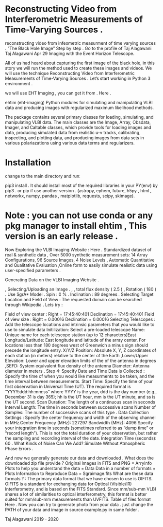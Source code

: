 # Reconstructing Video from Interferometric Measurements of Time-Varying Sources . 
reconstructing video from infeometric measurment  of time varying sources .
“The Black Hole Image” Step by step .
Go to the profile of Taj Alagawani
Taj Alagawani
Apr 29
Imaging with the Event Horizon Telescope.

All of us had heard about capturing the first image of the black hole, in this story we will run the method used to create these images and videos.
We will use the technique Reconstructing Video from Interferometric Measurements of Time-Varying Sources . 
Let’s start working in Python 3 environment .

we will use EHT Imaging , you can get it from . Here .

ehtim (eht-imaging)
Python modules for simulating and manipulating VLBI data and producing images with regularized maximum likelihood methods.

The package contains several primary classes for loading, simulating, and manipulating VLBI data. The main classes are the Image, Array, Obsdata, Imager, and Caltable classes, which provide tools for loading images and data, producing simulated data from realistic u-v tracks, calibrating, inspecting, and plotting data, and producing images from data sets in various polariazations using various data terms and regularizers.



# Installation
change to the main directory and run:

pip3 install .
It should install most of the required libraries in your PY(env) by pip3 . or pip if use another version . 
(astropy, ephem, future, h5py , html , networkx, numpy, pandas , matplotlib, requests, scipy, skimage).

# Note : you can not use conda or any pkg manager to install ehtim , This version is an early release .

Now Exploring the VLBI Imaging Website : Here .
Standardized dataset of real & synthetic data , Over 5000 synthetic measurement sets: 14 Array Configurations, 96 Source Images, 4 Noise Levels , Automatic Quantitative and Qualitative Evaluation ,Online form to easily simulate realistic data using user-specified parameters .

Generating Data on the VLBI Imaging Website .

, Selecting/Uploading an Image . ,
, total flux density ( 2.5 ) ,
Rotation ( 180 ) .
Use SgrA* Model .
Spin : 0 % .
Inclination : 89 degrees .
Selecting Target Location and Field of View :
The requested domain can be searched through Wikipedia . 
Lets try :

Field of view center : 
Right = 17:45:40:401
Declination = 17:45:40:401
Field of view size : 
Right = 0.00016
Declination = 0.00016
Selecting Telescopes :
Add the telescope locations and intrinsic parameters that you would like to use to simulate data
Initilization: Select a pre-loaded telescope Name: Unique name for each telescope station (up to 12 characters)East Longitude/Latitude: East longitude and latitude of the array center. For locations less than 180 degrees west of Greenwich a minus sign should precede the longitude entry. X/Y/Z Position: Absolute X, Y, Z coordinates of each station (in meters) relative to the center of the Earth ,Lower/Upper Elevation: Lower and upper elevation limits of the of the antenna in degrees ,SEFD: System equivalent flux density of the antenna Diameter: Antenna diameter in meters .
Step 4: Specify Date and Time Data is Collected :
Specify the time of when you would like measurments to be taken, and the time interval between measurements. Start Time: Specify the time of your first observation in Universal Time (UT). The required format is “YYYY:ddd:hh:mm:ss” where YYYY is the year, ddd is the day number (e.g., December 31 is day 365); hh is the UT hour, mm is the UT minute, and ss is the UT second. Scan Duration: The length of a continuous scan in seconds Interval Length: The time in seconds between successive scans Number of Samples: The number of successive scans of this type .
Data Collection Settings :
Specify the center frequency and width of the observing channel in MHz.Center Frequency (MHz): 227297
Bandwidth (MHz): 4096 
Specify your integration time in seconds (sometimes referred to as “dump time” or “record length”). This is not the total duration of your observation, but rather the sampling and recording interval of the data. Integration Time (seconds): 60 .
What Kinds of Noise Can We Add?
Simulate Without Atmospheric Phase Errors .

And now we generally generate our data and downloaded .
What does the downloaded zip file provide ?
Original Images in FITS and PNG = ArryInfo
Plots to help you understand the data = Data
Data in a number of formats = Plots
Information to Reproduce Data = Sgraimage.fits
What are these data formats ? :
The primary data format that we have chosen to use is OIFITS. OIFITS is a standard for exchanging data for Optical (Visible/IR) Interferometry, and is based on the FITS Standard. Since mm/sub-mm VLBI shares a lot of similarities to optical interferometry, this format is better suited for mm/sub-mm measurements than UVFITS.
Table of files format Here .
Now you can try to generate photo from your data . just change the PATH of your data and image in source example.py in same folder .

Taj Alagawani 2019 - 2020 
